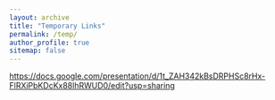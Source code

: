 ```yaml
---
layout: archive
title: "Temporary Links"
permalink: /temp/
author_profile: true
sitemap: false
---
```


https://docs.google.com/presentation/d/1t_ZAH342kBsDRPHSc8rHx-FlRXiPbKDcKx88lhRWUD0/edit?usp=sharing
